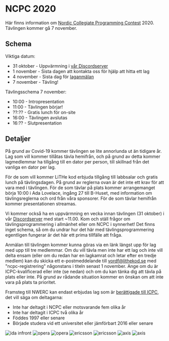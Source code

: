 # NCPC 2020

Här finns information om [Nordic Collegiate Programming
Contest](https://nordic.icpc.io/ncpc2020/) 2020. Tävlingen kommer gå 7 november.

## Schema

Viktiga datum:

* 31 oktober - Uppvärmning i [vår Discordserver](https://discord.gg/UG5YYsN)
* 1 november - Sista dagen att kontakta oss för hjälp att hitta ett lag
* 4 november - Sista dag för [laganmälan](https://icpc.global/regionals/finder/Nordic-2020)
* 7 november - Tävling!

Tävlingsschema 7 november:

* 10:00 - Intropresentation
* 11:00 - Tävlingen börjar!
* ??:?? - Gratis lunch för on-site
* 16:00 - Tävlingen avslutas
* 16:?? - Slutpresentation

## Detaljer

På grund av Covid-19 kommer tävlingen se lite annorlunda ut än tidigare år. Lag
som vill kommer tillåtas tävla hemifrån, och på grund av detta kommer
lagmedlemmar ha tillgång till en dator per person, till skillnad från det
vanliga en dator per lag.

För de som vill kommer LiTHe kod erbjuda tillgång till labbsalar och gratis
lunch på tävlingsdagen. På grund av reglerna ovan är det inte ett krav för att
vara med i tävlingen. För de som tävlar på plats kommer arrangemanget börja
10:00 i Ada Lovelace, ingång 27 till B-Huset, med information om
tävlingsreglerna och ord från våra sponsorer. För de som tävlar hemifrån kommer
presentationen streamas.

Vi kommer också ha en uppvärmning en vecka innan tävlingen (31 oktober) i vår
[Discordserver](https://discord.gg/UG5YYsN) med start ~11.00. Kom och ställ
frågor om tävlingsprogrammering i allmänhet eller om NCPC i synnerhet! Det finns
inget schema, så om du undrar hur det här med tävlingsprogrammering egentligen
fungerar är det här ett prima tillfälle att fråga.

Anmälan till tävlingen kommer kunna göras via en länk längst upp för lag med upp
till tre medlemmar. Om du vill tävla men inte har ett lag och inte vill delta
ensam (eller om du redan har en lagkamrat och letar efter en tredje medlem) kan du skicka ett e-postmeddelande till <a
href="mailto:vordf@lithekod.se">vordf@lithekod.se</a> med "ncpc-registrering"
någonstans i titeln senast 1 november. Ange om du är ICPC-kvalificerad eller inte (se nedan) och
om du kan tänka dig att tävla på plats eller inte. På grund av rådande situation
kommer en önskan om att inte vara på plats ta prioritet.

Framsteg till NWERC kan endast erbjudas lag som är [berättigade till
ICPC](https://icpc.global/regionals/rules), det vill säga om deltagarna:

* Inte har deltagit i NCPC eller motsvarande fem olika år
* Inte har deltagit i ICPC två olika år
* Föddes 1997 eller senare
* Började studera vid ett universitet eller jämförbart 2016 eller senare

<div id="sponsor-container">
    <img class="sponsor" src="/static/img/idainfront_logo.png" alt="ida infront">
    <img class="sponsor only-dark-theme" src="/static/img/opera_dark_logo.png" alt="opera">
    <img class="sponsor only-light-theme" src="/static/img/opera_logo.png" alt="opera">
    <img class="sponsor only-dark-theme" src="/static/img/ericsson.svg" alt="ericsson">
    <img class="sponsor only-light-theme" src="/static/img/ericsson_logo.png" alt="ericsson">
    <img class="sponsor only-dark-theme" src="/static/img/axis.png" alt="axis">
    <img class="sponsor only-light-theme" src="/static/img/axis_light.jpg" alt="axis">
</div>
